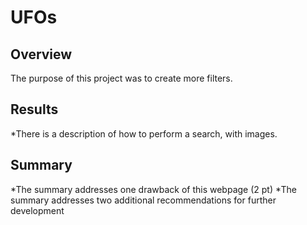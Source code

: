 # UFOs

## Overview
The purpose of this project was to create more filters.


## Results
*There is a description of how to perform a search, with images.


## Summary
*The summary addresses one drawback of this webpage (2 pt)
*The summary addresses two additional recommendations for further development
